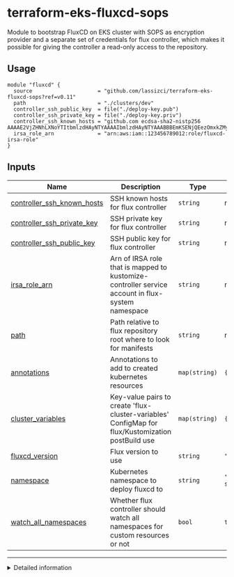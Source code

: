 # terraform-eks-fluxcd-sops
Module to bootstrap FluxCD on EKS cluster with SOPS as encryption provider and a separate
set of credentials for flux controller, which makes it possible for giving the controller
a read-only access to the repository.

## Usage

```hcl
module "fluxcd" {
  source                     = "github.com/lassizci/terraform-eks-fluxcd-sops?ref=v0.11"
  path                       = "./clusters/dev"
  controller_ssh_public_key  = file("./deploy-key.pub")
  controller_ssh_private_key = file("./deploy-key.priv")
  controller_ssh_known_hosts = "github.com ecdsa-sha2-nistp256 AAAAE2VjZHNhLXNoYTItbmlzdHAyNTYAAAAIbmlzdHAyNTYAAABBBEmKSENjQEezOmxkZMy7opKgwFB9nkt5YRrYMjNuG5N87uRgg6CLrbo5wAdT/y6v0mKV0U2w0WZ2YB/++Tpockg="
  irsa_role_arn              = "arn:aws:iam::123456789012:role/fluxcd-irsa-role"
}
```

<!-- BEGIN_TF_DOCS -->

## Inputs

| Name | Description | Type | Default | Required |
|------|-------------|------|---------|:--------:|
| <a name="input_controller_ssh_known_hosts"></a> [controller\_ssh\_known\_hosts](#input\_controller\_ssh\_known\_hosts) | SSH known hosts for flux controller | `string` | n/a | yes |
| <a name="input_controller_ssh_private_key"></a> [controller\_ssh\_private\_key](#input\_controller\_ssh\_private\_key) | SSH private key for flux controller | `string` | n/a | yes |
| <a name="input_controller_ssh_public_key"></a> [controller\_ssh\_public\_key](#input\_controller\_ssh\_public\_key) | SSH public key for flux controller | `string` | n/a | yes |
| <a name="input_irsa_role_arn"></a> [irsa\_role\_arn](#input\_irsa\_role\_arn) | Arn of IRSA role that is mapped to kustomize-controller service account in flux-system namespace | `string` | n/a | yes |
| <a name="input_path"></a> [path](#input\_path) | Path relative to flux repository root where to look for manifests | `string` | n/a | yes |
| <a name="input_annotations"></a> [annotations](#input\_annotations) | Annotations to add to created kubernetes resources | `map(string)` | `{}` | no |
| <a name="input_cluster_variables"></a> [cluster\_variables](#input\_cluster\_variables) | Key-value pairs to create 'flux-cluster-variables' ConfigMap for flux/Kustomization postBuild use | `map(string)` | `{}` | no |
| <a name="input_fluxcd_version"></a> [fluxcd\_version](#input\_fluxcd\_version) | Flux version to use | `string` | `"v2.1.1"` | no |
| <a name="input_namespace"></a> [namespace](#input\_namespace) | Kubernetes namespace to deploy fluxcd to | `string` | `"flux-system"` | no |
| <a name="input_watch_all_namespaces"></a> [watch\_all\_namespaces](#input\_watch\_all\_namespaces) | Whether flux controller should watch all namespaces for custom resources or not | `bool` | `true` | no |

* * *
<details>
<summary>Detailed information</summary>
## Resources

| Name | Type |
|------|------|
| [flux_bootstrap_git.this](https://registry.terraform.io/providers/fluxcd/flux/latest/docs/resources/bootstrap_git) | resource |
| [kubernetes_config_map.flux_cluster_variables](https://registry.terraform.io/providers/hashicorp/kubernetes/latest/docs/resources/config_map) | resource |
| [kubernetes_namespace.flux_system_ns](https://registry.terraform.io/providers/hashicorp/kubernetes/latest/docs/resources/namespace) | resource |
| [kubernetes_secret.flux_system_secret](https://registry.terraform.io/providers/hashicorp/kubernetes/latest/docs/resources/secret) | resource |

</details>
<!-- END_TF_DOCS -->
